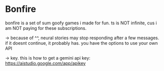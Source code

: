 # Bonfire
bonfire is a set of sum goofy games i made for fun.
ts is NOT infinite, cus i am NOT paying for these subscriptions.

->  because of ^^, neural stories may stop responding after a few messages. if it doesnt continue, it probably has. you have the options to use your own API

-> key. this is how to get a gemini api key: https://aistudio.google.com/app/apikey
